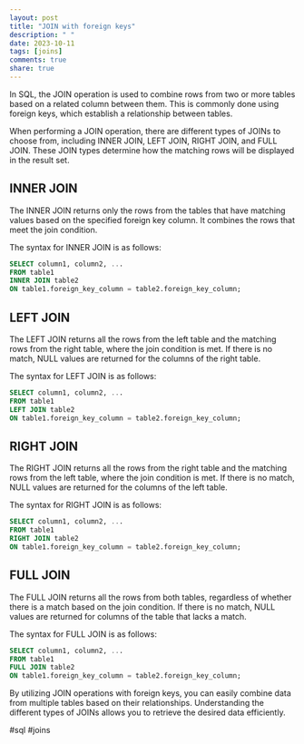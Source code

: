 ```yaml
---
layout: post
title: "JOIN with foreign keys"
description: " "
date: 2023-10-11
tags: [joins]
comments: true
share: true
---
```


In SQL, the JOIN operation is used to combine rows from two or more tables based on a related column between them. This is commonly done using foreign keys, which establish a relationship between tables.

When performing a JOIN operation, there are different types of JOINs to choose from, including INNER JOIN, LEFT JOIN, RIGHT JOIN, and FULL JOIN. These JOIN types determine how the matching rows will be displayed in the result set.

## INNER JOIN
The INNER JOIN returns only the rows from the tables that have matching values based on the specified foreign key column. It combines the rows that meet the join condition.

The syntax for INNER JOIN is as follows:

```sql
SELECT column1, column2, ...
FROM table1
INNER JOIN table2
ON table1.foreign_key_column = table2.foreign_key_column;
```

## LEFT JOIN
The LEFT JOIN returns all the rows from the left table and the matching rows from the right table, where the join condition is met. If there is no match, NULL values are returned for the columns of the right table.

The syntax for LEFT JOIN is as follows:

```sql
SELECT column1, column2, ...
FROM table1
LEFT JOIN table2
ON table1.foreign_key_column = table2.foreign_key_column;
```

## RIGHT JOIN
The RIGHT JOIN returns all the rows from the right table and the matching rows from the left table, where the join condition is met. If there is no match, NULL values are returned for the columns of the left table.

The syntax for RIGHT JOIN is as follows:

```sql
SELECT column1, column2, ...
FROM table1
RIGHT JOIN table2
ON table1.foreign_key_column = table2.foreign_key_column;
```

## FULL JOIN
The FULL JOIN returns all the rows from both tables, regardless of whether there is a match based on the join condition. If there is no match, NULL values are returned for columns of the table that lacks a match.

The syntax for FULL JOIN is as follows:

```sql
SELECT column1, column2, ...
FROM table1
FULL JOIN table2
ON table1.foreign_key_column = table2.foreign_key_column;
```

By utilizing JOIN operations with foreign keys, you can easily combine data from multiple tables based on their relationships. Understanding the different types of JOINs allows you to retrieve the desired data efficiently.

#sql #joins